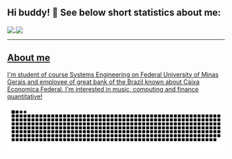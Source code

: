 ## Hi buddy! 👋 See below short statistics about me: 
<div>
  <a href="https://github.com/HelbertAguiar">
  <img height="180em"   align="center" src="https://github-readme-stats.vercel.app/api?username=HelbertAguiar&show_icons=true&theme=react&include_all_commits=true&count_private=true"/>
  <img height="180em"  align="center" src="https://github-readme-stats.vercel.app/api/top-langs/?username=HelbertAguiar&layout=compact&langs_count=7&theme=react" />
</div>
<hr>
  
## About me
  
I'm student of course Systems Engineering on Federal University of Minas Gerais and employee of great bank of the Brazil known about Caixa Economica Federal.
I'm interested in music, computing and finance quantitative! 
 
![Snake animation](https://github.com/ellen2121/ellen2121/blob/output/github-contribution-grid-snake.svg)
